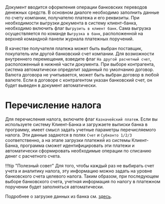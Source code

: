 ﻿Документ вводится оформления операции банковских переводов денежных средств. В основном диалоге необходимо заполнить данные по счету компании, получателю платежа и его реквизиты. При необходимости выгрузки документа в систему клиент-банка, необходимо включить флаг `Выгрузить в клиент банк`. Сама выгрузка осуществляется по команде `Выгрузка в банк`, расположенной на верхней командной панели журнала платежных поручений.

В качестве получателя платежа может быть выбран поставщик, покупатель или другой банковский счет компании. Для возможности внутреннего перемещения, взведите флаг `На другой расчетный счет`, расположенный в нижней части документа. При выборе контрагента, система  автоматически определит заданный по умолчанию договор. Валюта договора не учитывается, может быть выбран договор в любой валюте. Если в договоре с контрагентом указан банковский счет, он будет выведен в документ автоматически.

# Перечисление налога

Для перечисления налога, включите флаг `Казначейский платеж`. Если вы используете систему Клиент-Банка и загружаете выписки банка в программу, имеет смысл задать учетные параметры перечисляемого налога. Эти данные задаются в полях `Счет` и `Субконто 1/2/3` соответственно, а на этапе загрузки платежей из системы Клиент-Банка, программа сможет идентифицировать эти платежи и автоматически сформировать необходимые операции по списанию денег с расчетного счета.

!!!tip "Полезный совет"
    Для того, чтобы каждый раз не выбирать счет учета и аналитику налога, эту информацию можно задать на уровне банковского счета целевого налога. Таким образом, при последующем выборе банковского счета, учетная информация по налогу в платежном поручении будет заполняться автоматически.

Подробнее о загрузке данных из банка см. [здесь](/d/LoadPayments).